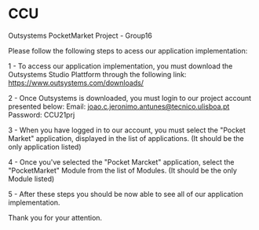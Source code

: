 # CCU
Outsystems PocketMarket Project - Group16

Please follow the following steps to acess our application implementation:

1 - To access our application implementation, you must download the Outsystems Studio Plattform through the following link: 
	https://www.outsystems.com/downloads/

2 - Once Outsystems is downloaded, you must login to our project account presented below:
	Email: joao.c.jeronimo.antunes@tecnico.ulisboa.pt
	Password: CCU21prj

3 - When you have logged in to our account, you must select the "Pocket Market" application, displayed in the list of applications. 
	(It should be the only application listed)

4 - Once you've selected the "Pocket Marcket" application, select the "PocketMarket" Module from the list of Modules.
	(It should be the only Module listed)

5 - After these steps you should be now able to see all of our application implementation.

Thank you for your attention. 

